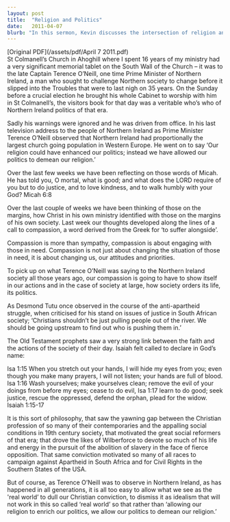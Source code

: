 ```yaml
---
layout: post
title:  "Religion and Politics"
date:   2011-04-07
blurb: "In this sermon, Kevin discusses the intersection of religion and politics, using historical examples from Northern Ireland, South Africa, and the USA. He emphasizes the importance of compassion and justice in politics, and warns against letting politics demean religion. The sermon draws on the words of Micah 6:8, urging us to do justice, love kindness, and walk humbly with God."
---
```

[Original PDF](/assets/pdf/April 7 2011.pdf)    
St Colmanell’s Church in Ahoghill where I spent 16 years of my ministry had a very significant memorial tablet on the South Wall of the Church – it was to the late Captain Terence O’Neill, one time Prime Minister of Northern Ireland, a man who sought to challenge Northern society to change before it slipped into the Troubles that were to last nigh on 35 years. On the Sunday before a crucial election he brought his whole Cabinet to worship with him in St Colmanell’s, the visitors book for that day was a veritable who’s who of Northern Ireland politics of that era.

Sadly his warnings were ignored and he was driven from office. In his last television address to the people of Northern Ireland as Prime Minister Terence O’Neill observed that Northern Ireland had proportionally the largest church going population in Western Europe. He went on to say ‘Our religion could have enhanced our politics; instead we have allowed our politics to demean our religion.’

Over the last few weeks we have been reflecting on those words of Micah. He has told you, O mortal, what is good; and what does the LORD require of you but to do justice, and to love kindness, and to walk humbly with your God? Micah 6:8

Over the last couple of weeks we have been thinking of those on the margins, how Christ in his own ministry identified with those on the margins of his own society. Last week our thoughts developed along the lines of a call to compassion, a word derived from the Greek for ‘to suffer alongside’.

Compassion is more than sympathy, compassion is about engaging with those in need. Compassion is not just about changing the situation of those in need, it is about changing us, our attitudes and priorities.

To pick up on what Terence O’Neill was saying to the Northern Ireland society all those years ago, our compassion is going to have to show itself in our actions and in the case of society at large, how society orders its life, its politics.

As Desmond Tutu once observed in the course of the anti-apartheid struggle, when criticised for his stand on issues of justice in South African society; ‘Christians shouldn’t be just pulling people out of the river. We should be going upstream to find out who is pushing them in.’

The Old Testament prophets saw a very strong link between the faith and the actions of the society of their day. Isaiah felt called to declare in God’s name:

Isa 1:15 When you stretch out your hands, I will hide my eyes from you; even though you make many prayers, I will not listen; your hands are full of blood. Isa 1:16 Wash yourselves; make yourselves clean; remove the evil of your doings from before my eyes; cease to do evil, Isa 1:17 learn to do good; seek justice, rescue the oppressed, defend the orphan, plead for the widow. Isaiah 1:15-17

It is this sort of philosophy, that saw the yawning gap between the Christian profession of so many of their contemporaries and the appalling social conditions in 19th century society, that motivated the great social reformers of that era; that drove the likes of Wilberforce to devote so much of his life and energy in the pursuit of the abolition of slavery in the face of fierce opposition. That same conviction motivated so many of all races to campaign against Apartheid in South Africa and for Civil Rights in the Southern States of the USA.

But of course, as Terence O’Neill was to observe in Northern Ireland, as has happened in all generations, it is all too easy to allow what we see as the 'real world’ to dull our Christian conviction, to dismiss it as idealism that will not work in this so called ‘real world’ so that rather than ‘allowing our religion to enrich our politics, we allow our politics to demean our religion.’
